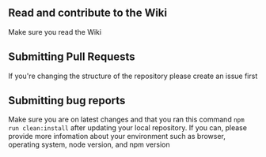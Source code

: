 ## Read and contribute to the Wiki

Make sure you read the Wiki

## Submitting Pull Requests
If you're changing the structure of the repository please create an issue first

## Submitting bug reports

Make sure you are on latest changes and that you ran this command `npm run clean:install` after updating your local repository. If you can, please provide more infomation about your environment such as browser, operating system, node version, and npm version
